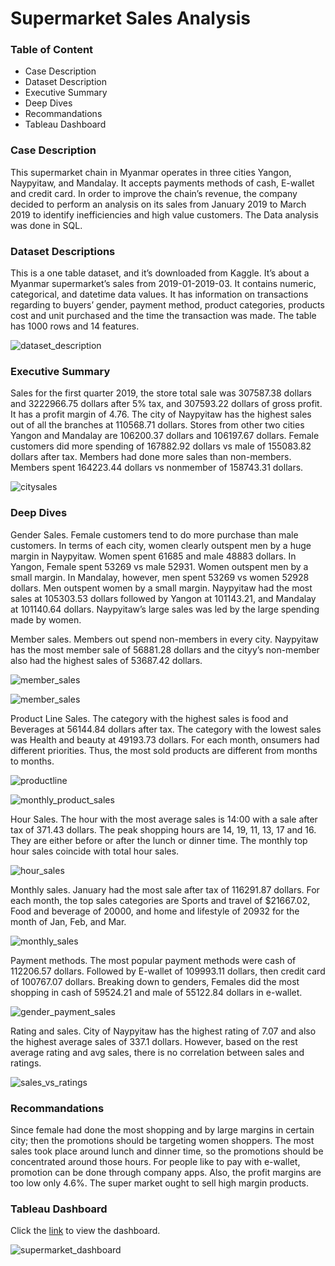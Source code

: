 # Supermarket Sales Analysis
<h3>Table of Content</h3>
<ul>
  <li>Case Description</li>
  <li>Dataset Description</li>
  <li>Executive Summary</li>
  <li>Deep Dives</li>
  <li>Recommandations</li>
  <li>Tableau Dashboard</li>
</ul>
<h3>Case Description</h3>
<p>This supermarket chain in Myanmar operates in three cities Yangon, Naypyitaw, and Mandalay. It accepts payments methods of cash, E-wallet and credit card. In order to improve the chain’s revenue, the company decided to perform an analysis on its sales from January 2019 to March 2019 to identify inefficiencies and high value customers. The Data analysis was done in SQL.</p>

<h3>Dataset Descriptions</h3>
<p>This is a one table dataset, and it’s downloaded from Kaggle. It’s about a Myanmar supermarket’s sales from 2019-01-2019-03. It contains numeric, categorical, and datetime data values. It has information on transactions regarding to buyers’ gender, payment method, product categories, products cost and unit purchased and the time the transaction was made.  The table has 1000 rows and 14 features. </p>

![dataset_description](https://github.com/user-attachments/assets/d2371f87-ef7f-4a03-8b12-43656e912bde)


<h3>Executive Summary</h3>
<p>Sales for the first quarter 2019, the store total sale was 307587.38 dollars and 3222966.75 dollars after 5% tax, and 307593.22 dollars of gross profit. It has a profit margin of 4.76. The city of Naypyitaw has the highest sales out of all the branches at 110568.71 dollars. Stores from other two cities Yangon and Mandalay are 106200.37 dollars and 106197.67 dollars. Female customers did more spending of 167882.92 dollars vs male of 155083.82 dollars after tax. Members had done more sales than non-members. Members spent 164223.44 dollars vs nonmember of 158743.31 dollars.</p>

![citysales](https://github.com/user-attachments/assets/47f0b1c6-dcf9-425f-a744-a9e89afe97f7)


<h3>Deep Dives</h3>
<p>Gender Sales. Female customers tend to do more purchase than male customers. In terms of each city, women clearly outspent men by a huge margin in Naypyitaw. Women spent 61685 and male 48883 dollars. In Yangon, Female spent 53269 vs male 52931. Women outspent men by a small margin. In Mandalay, however, men spent 53269 vs women 52928 dollars. Men outspent women by a small margin. Naypyitaw had the most sales at 105303.53 dollars followed by Yangon at 101143.21, and Mandalay at 101140.64 dollars. Naypyitaw’s large sales was led by the large spending made by women. </p>

<p>Member sales. Members out spend non-members in every city. Naypyitaw has the most member sale of 56881.28 dollars and the cityy’s non-member also had the highest sales of 53687.42 dollars. </p>

![member_sales](https://github.com/user-attachments/assets/5cd40b70-e6a7-4168-82a6-c2ad81c6beec)

![member_sales](https://github.com/user-attachments/assets/07e4264e-cd97-4b3b-9f0f-1723e5ff0eaf)



<p>Product Line Sales. The category with the highest sales is food and Beverages at 56144.84 dollars after tax. The category with the lowest sales was Health and beauty at 49193.73 dollars. For each month, onsumers had different priorities. Thus, the most sold products are different from months to months.</p>

![productline](https://github.com/user-attachments/assets/42250ddb-fac9-4454-804a-4a581ea2a914)

![monthly_product_sales](https://github.com/user-attachments/assets/9b1ca2b5-617e-4833-979d-6d8d47e540c0)





<p>Hour Sales. The hour with the most average sales is 14:00 with a sale after tax of 371.43 dollars. The peak shopping hours are 14, 19, 11, 13, 17 and 16. They are either before or after the lunch or dinner time. The monthly top hour sales coincide with total hour sales.</p>

![hour_sales](https://github.com/user-attachments/assets/8fdd115e-e75a-45a6-9c06-64e4b384faa1)



<p>Monthly sales. January had the most sale after tax of 116291.87 dollars. For each month, the top sales categories are Sports and travel of $21667.02, Food and beverage of 20000, and home and lifestyle of 20932 for the month of Jan, Feb, and Mar.</p>

![monthly_sales](https://github.com/user-attachments/assets/4a1ad8c1-8e53-4001-a599-d75421db29f6)


<p>Payment methods. The most popular payment methods were cash of 112206.57 dollars. Followed by E-wallet of 109993.11 dollars, then credit card of 100767.07 dollars. Breaking down to genders, Females did the most shopping in cash of 59524.21 and male of 55122.84 dollars in e-wallet. </p>

![gender_payment_sales](https://github.com/user-attachments/assets/d982c90a-45a2-4cf5-98d1-a8b2604f669f)


<p>Rating and sales. City of Naypyitaw has the highest rating of 7.07 and also the highest average sales of 337.1 dollars. However, based on the rest average rating and avg sales, there is no correlation between sales and ratings.</p>

![sales_vs_ratings](https://github.com/user-attachments/assets/57f7f7a9-dd0b-49f4-af21-1308675cf134)


<h3>Recommandations</h3>
<p>Since female had done the most shopping and by large margins in certain city; then the promotions should be targeting women shoppers. The most sales took place around lunch and dinner time, so the promotions should be concentrated around those hours. For people like to pay with e-wallet, promotion can be done through company apps. Also, the profit margins are too low only 4.6%. The super market ought to sell high margin products.</p>
<h3>Tableau Dashboard</h3>
<p>Click the <a href="https://public.tableau.com/app/profile/kun.bi/viz/supermarket_dashboard_17386966695480/Supermarket_Sales2">link</a> to view the dashboard.</p>

![supermarket_dashboard](https://github.com/user-attachments/assets/c5bc3c4a-faff-4a31-980a-3c64ecf0c4fa)

